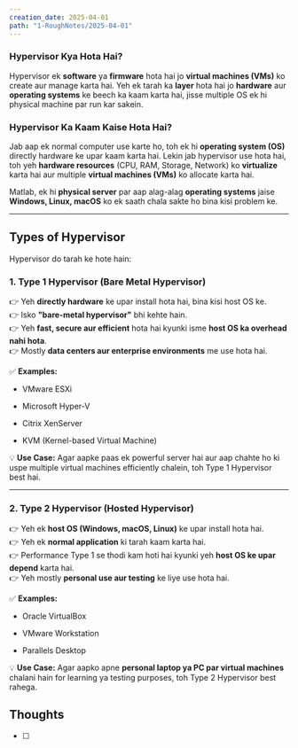```yaml
---
creation_date: 2025-04-01
path: "1-RoughNotes/2025-04-01"
---
```

### **Hypervisor Kya Hota Hai?**

Hypervisor ek **software** ya **firmware** hota hai jo **virtual machines (VMs)** ko create aur manage karta hai. Yeh ek tarah ka **layer** hota hai jo **hardware** aur **operating systems** ke beech ka kaam karta hai, jisse multiple OS ek hi physical machine par run kar sakein.

### **Hypervisor Ka Kaam Kaise Hota Hai?**

Jab aap ek normal computer use karte ho, toh ek hi **operating system (OS)** directly hardware ke upar kaam karta hai. Lekin jab hypervisor use hota hai, toh yeh **hardware resources** (CPU, RAM, Storage, Network) ko **virtualize** karta hai aur multiple **virtual machines (VMs)** ko allocate karta hai.

Matlab, ek hi **physical server** par aap alag-alag **operating systems** jaise **Windows, Linux, macOS** ko ek saath chala sakte ho bina kisi problem ke.

---

## **Types of Hypervisor**

Hypervisor do tarah ke hote hain:

### **1. Type 1 Hypervisor (Bare Metal Hypervisor)**

👉 Yeh **directly hardware** ke upar install hota hai, bina kisi host OS ke.  
👉 Isko **"bare-metal hypervisor"** bhi kehte hain.  
👉 Yeh **fast, secure aur efficient** hota hai kyunki isme **host OS ka overhead nahi hota**.  
👉 Mostly **data centers aur enterprise environments** me use hota hai.

✅ **Examples:**

- VMware ESXi
    
- Microsoft Hyper-V
    
- Citrix XenServer
    
- KVM (Kernel-based Virtual Machine)
    

💡 **Use Case:** Agar aapke paas ek powerful server hai aur aap chahte ho ki uspe multiple virtual machines efficiently chalein, toh Type 1 Hypervisor best hai.

---

### **2. Type 2 Hypervisor (Hosted Hypervisor)**

👉 Yeh ek **host OS (Windows, macOS, Linux)** ke upar install hota hai.  
👉 Yeh ek **normal application** ki tarah kaam karta hai.  
👉 Performance Type 1 se thodi kam hoti hai kyunki yeh **host OS ke upar depend** karta hai.  
👉 Yeh mostly **personal use aur testing** ke liye use hota hai.

✅ **Examples:**

- Oracle VirtualBox
    
- VMware Workstation
    
- Parallels Desktop
    

💡 **Use Case:** Agar aapko apne **personal laptop ya PC par virtual machines** chalani hain for learning ya testing purposes, toh Type 2 Hypervisor best rahega.

## Thoughts
- [ ] 